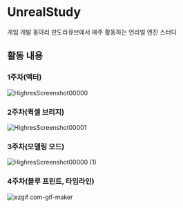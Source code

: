 # UnrealStudy
  게임 개발 동아리 판도라큐브에서 매주 활동하는 언리얼 엔진 스터디
  
## 활동 내용

### 1주차(액터)
![HighresScreenshot00000](https://user-images.githubusercontent.com/40791869/215929678-13d6c821-1195-4346-9451-d2d8a2dc8cc1.png)

### 2주차(퀵셀 브리지)
![HighresScreenshot00001](https://user-images.githubusercontent.com/40791869/215929757-58cdea6d-81b7-4652-9b5a-687f13c3cd2c.png)

### 3주차(모델링 모드)
![HighresScreenshot00000 (1)](https://user-images.githubusercontent.com/40791869/215929818-59b34e8b-a9e4-42ff-85bd-375e14133359.png)

### 4주차(블루 프린트, 타임라인)
![ezgif com-gif-maker](https://user-images.githubusercontent.com/40791869/215930240-271795ca-58f8-42f0-a317-fd429495a566.gif)
